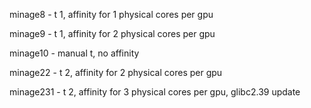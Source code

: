 minage8 - t 1, affinity for 1 physical cores per gpu

minage9 - t 1, affinity for 2 physical cores per gpu

minage10 - manual t, no affinity

minage22 - t 2, affinity for 2 physical cores per gpu

minage231 - t 2, affinity for 3 physical cores per gpu, glibc2.39 update
